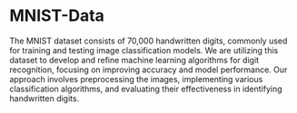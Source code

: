 # MNIST-Data
The MNIST dataset consists of 70,000 handwritten digits, commonly used for training and testing image classification models.
We are utilizing this dataset to develop and refine machine learning algorithms for digit recognition, focusing on improving accuracy and model performance. Our approach involves preprocessing the images, implementing various classification algorithms, and evaluating their effectiveness in identifying handwritten digits.
